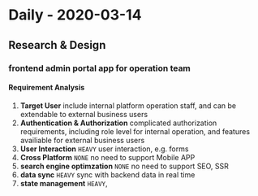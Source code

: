 # Daily - 2020-03-14

## Research & Design

### frontend admin portal app for operation team

#### Requirement Analysis

1. **Target User** include internal platform operation staff, and can be extendable to external business users
2. **Authentication & Authorization** complicated authorization requirements, including role level for internal operation, and features availiable for external business users
3. **User Interaction** `HEAVY` user interaction, e.g. forms
4. **Cross Platform** `NONE` no need to support Mobile APP
5. **search engine optimzation** `NONE` no need to support SEO, SSR
6. **data sync** `HEAVY` sync with backend data in real time
7. **state management** `HEAVY`,

